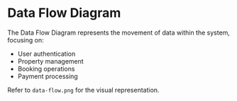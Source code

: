 # Data Flow Diagram

The Data Flow Diagram represents the movement of data within the system, focusing on:
- User authentication
- Property management
- Booking operations
- Payment processing

Refer to `data-flow.png` for the visual representation.
